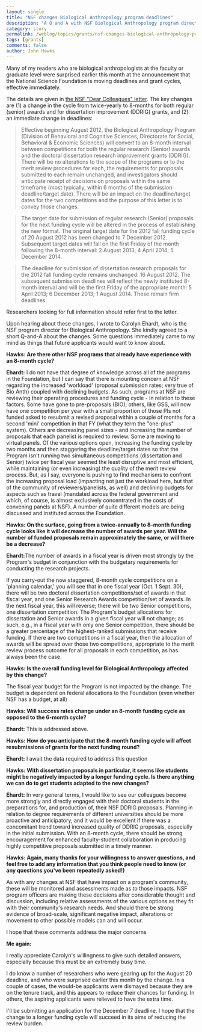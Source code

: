 ```yaml
---
layout: single 
title: "NSF changes Biological Anthropology program deadlines" 
description: "A Q and A with NSF Biological Anthropology program director, Carolyn Ehardt" 
category: story
permalink: /weblog/topics/grants/nsf-changes-biological-anthropology-program-deadlines-2012.html
tags: [grants] 
comments: false 
author: John Hawks 
---
```


Many of my readers who are biological anthropologists at the faculty or graduate level were surprised earlier this month at the announcement that the National Science Foundation is moving deadlines and grant cycles, effective immediately. 

The details are given in <a href="http://www.nsf.gov/pubs/2012/nsf12115/nsf12115.jsp">the NSF "Dear Colleagues" letter</a>. The key changes are (1) a change in the cycle from twice-yearly to 8-months for both regular (senior) awards and for dissertation improvement (DDRIG) grants, and (2) an immediate change in deadlines: 

<blockquote>Effective beginning August 2012, the Biological Anthropology Program (Division of Behavioral and Cognitive Sciences, Directorate for Social, Behavioral & Economic Sciences) will convert to an 8-month interval between competitions for both the regular research (Senior) awards and the doctoral dissertation research improvement grants (DDRIG). There will be no alterations to the scope of the programs or to the merit review procedures for each, the requirements for proposals submitted to each remain unchanged, and investigators should anticipate receipt of decisions on proposals within the same timeframe (most typically, within 6 months of the submission deadline/target date). There will be an impact on the deadline/target dates for the two competitions and the purpose of this letter is to convey those changes.</blockquote>

<blockquote>The target date for submission of regular research (Senior) proposals for the next funding cycle will be altered in the process of establishing the new format. The original target date for the 2012 fall funding cycle of 20 August 2012 has been changed to 7 December 2012. Subsequent target dates will fall on the first Friday of the month following the 8-month interval: 2 August 2013; 4 April 2014; 5 December 2014.</blockquote>

<blockquote>The deadline for submission of dissertation research proposals for the 2012 fall funding cycle remains unchanged: 16 August 2012. The subsequent submission deadlines will reflect the newly instituted 8-month interval and will be the first Friday of the appropriate month: 5 April 2013; 6 December 2013; 1 August 2014. These remain firm deadlines.</blockquote>

Researchers looking for full information should refer first to the letter. 

Upon hearing about these changes, I wrote to Carolyn Ehardt, who is the NSF program director for Biological Anthropology. She kindly agreed to a short Q-and-A about the changes. Some questions immediately came to my mind as things that future applicants would want to know about. 


<strong>Hawks: Are there other NSF programs that already have experience with an 8-month cycle? </strong>
 
<strong>Ehardt:</strong> I do not have that degree of knowledge across all of the programs in the Foundation, but I can say that there is mounting concern at NSF regarding the increased 'workload' (proposal submission rates; very true of Bio Anth) coupled with declining budgets.  As such, programs at NSF are reviewing their operating procedures and funding cycle - in relation to these factors.  Some have gone to pre-proposals (BIO); others, like GSS, will now have one competition per year with a small proportion of those PIs not funded asked to resubmit a revised proposal within a couple of months for a second 'mini' competition in that FY (what they term the "one-plus" system).  Others are decreasing panel sizes - and increasing the number of proposals that each panelist is required to review.  Some are moving to virtual panels.  Of the various options open, increasing the funding cycle by two months and then staggering the deadline/target dates so that the Program isn't running two simultaneous competitions (dissertation and Senior) twice per fiscal year seemed the least disruptive and most efficient, while maintaining (or even increasing) the quality of the merit review process.  But, as I say, everyone is pushing to find mechanisms to confront the increasing proposal load (impacting not just the workload here, but that of the community of reviewers/panelists, as well) and declining budgets for aspects such as travel (mandated across the federal government  and which, of course, is almost exclusively concentrated in the costs of convening panels at NSF).  A number of quite different models are being discussed and instituted across the Foundation.
 
 
<strong>Hawks: On the surface, going from a twice-annually to 8-month funding cycle looks like it will decrease the number of awards per year. Will the number of funded proposals remain approximately the same, or will there be a decrease?</strong>
 
<strong>Ehardt:</strong>The number of awards in a fiscal year is driven most strongly by the Program's budget  in conjunction with the budgetary requirements for conducting the research projects.
 
If you carry-out the now staggered, 8-month cycle competitions on a 'planning calendar,' you will see that in one fiscal year (Oct. 1  Sept. 30), there will be two doctoral dissertation competitions/set of awards in that fiscal year, and one Senior Research Awards competition/set of awards.  In the next fiscal year, this will reverse; there will be two Senior competitions, one dissertation competition.  The Program's budget allocations for dissertation and Senior awards in a given fiscal year will not change; as such, e.g., in a fiscal year with only one Senior competition, there should be a greater percentage of the highest-ranked submissions that receive funding.  If there are two competitions in a fiscal year, then the allocation of awards will be spread over those two competitions, appropriate to the merit review process outcome for all proposals in each competition, as has always  been the case.
 
 
<strong>Hawks: Is the overall funding level for Biological Anthropology affected by this change?</strong>
 
The fiscal year budget for the Program is not impacted by the change.  The budget is dependent on federal allocations to the Foundation (even whether NSF has a budget, at all)
 
 
<strong>Hawks: Will success rates change under an 8-month funding cycle as opposed to the 6-month cycle?</strong>
 
<strong>Ehardt:</strong> This is addressed above.
 
 
<strong>Hawks: How do you anticipate that the 8-month funding cycle will affect resubmissions of grants for the next funding round?</strong>
 
<strong>Ehardt:</strong> I await the data required to address this question
 
 
<strong>Hawks: With dissertation proposals in particular, it seems like students might be negatively impacted by a longer funding cycle. Is there anything we can do to get students adapted to the new changes?</strong>
 
<strong>Ehardt:</strong> In very general terms, I would like to see our colleagues become more strongly and directly engaged with their doctoral students in the preparations for, and production of, their NSF DDRIG proposals.  Planning in relation to degree requirements of different universities should be more proactive and anticipatory, and it would be excellent if there was a concomitant trend toward increased quality of DDRIG proposals, especially in the initial submission.  With an 8-month cycle, there should be strong encouragement for enhanced faculty-student collaboration in producing highly competitive proposals submitted in a timely manner.
 
 
<strong>Hawks: Again, many thanks for your willingness to answer questions, and feel free to add any information that you think people need to know (or any questions you've been repeatedly asked!)</strong>
 
As with any changes at NSF that have impact on a program's community, these will be monitored and assessments made as to those impacts.  NSF program officers are making these decisions after considerable thought and discussion, including relative assessments of the various options as they fit with their community's research needs.  And should there be strong evidence of broad-scale, significant negative impact, alterations or movement to other possible models can and will occur.
 
I hope that these comments address the major concerns

<strong>Me again:</strong>

I really appreciate Carolyn's willingness to give such detailed answers, especially because this must be an extremely busy time. 

I do know a number of researchers who were gearing up for the August 20 deadline, and who were surprised earlier this month by the change. In a couple of cases, the would-be applicants were dismayed because they are on the tenure track, and this appears to reduce their chances for funding. In others, the aspiring applicants were relieved to have the extra time. 

I'll be submitting an application for the December 7 deadline. I hope that the change to a longer funding cycle will succeed in its aims of reducing the review burden. 

 

